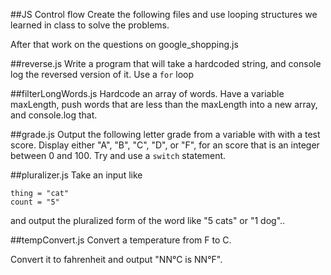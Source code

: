 ##JS Control flow
Create the following files and use looping structures we learned in class to solve the problems.

After that work on the questions on google_shopping.js

##reverse.js
Write a program that will take a hardcoded string, and console log the reversed version of it. Use a `for` loop

##filterLongWords.js
Hardcode an array of words. Have a variable maxLength, push words that are less than the maxLength into a new array, and console.log that.

##grade.js
Output the following letter grade from a variable with with a test score. Display either "A", "B", "C", "D", or "F", for an score that is an integer between 0 and 100. Try and use a `switch` statement.


##pluralizer.js
Take an input like

```
thing = "cat"
count = "5"
```
and output the pluralized form of the word like "5 cats" or "1 dog"..

##tempConvert.js
Convert a temperature from F to C.

Convert it to fahrenheit and output "NN°C is NN°F".
